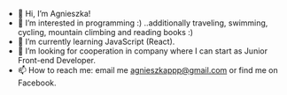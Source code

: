 - 👋 Hi, I’m Agnieszka!
- 👀 I’m interested in programming :) ..additionally traveling, swimming, cycling, mountain climbing and reading books :)
- 🌱 I’m currently learning JavaScript (React).
- 💞️ I’m looking for cooperation in company where I can start as Junior Front-end Developer.
- 📫 How to reach me: email me agnieszkappp@gmail.com or find me on Facebook.

<!---
AgnieszkaLiszka/AgnieszkaLiszka is a ✨ special ✨ repository because its `README.md` (this file) appears on your GitHub profile.
You can click the Preview link to take a look at your changes.
--->
